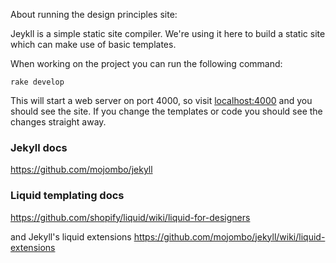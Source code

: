 About running the design principles site:

Jeykll is a simple static site compiler. We're using it here to build a
static site which can make use of basic templates.

When working on the project you can run the following command:

    rake develop

This will start a web server on port 4000, so visit
[localhost:4000](http://localhost:4000) and you should see the site. If you change the
templates or code you should see the changes straight away.

### Jekyll docs
https://github.com/mojombo/jekyll

### Liquid templating docs
https://github.com/shopify/liquid/wiki/liquid-for-designers

and Jekyll's liquid extensions
https://github.com/mojombo/jekyll/wiki/liquid-extensions

